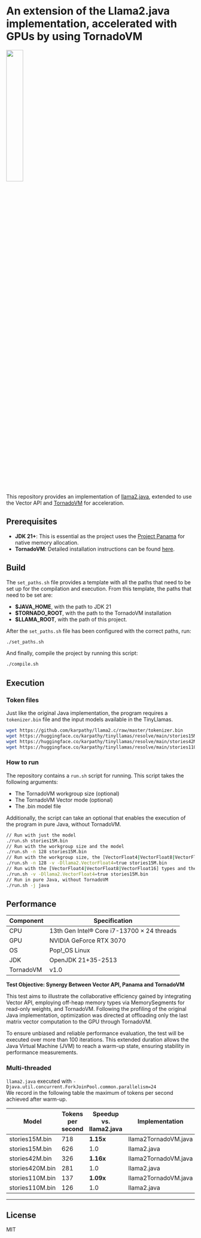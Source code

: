 # An extension of the Llama2.java implementation, accelerated with GPUs by using TornadoVM

<img src="https://github.com/mikepapadim/llama2.tornadovm.java/assets/8652854/4493fe14-7427-4532-91fa-7299cd96034b" width="30%">

This repository provides an implementation of [llama2.java](https://github.com/mukel/llama2.java), extended to use the Vector API and [TornadoVM](https://github.com/beehive-lab/TornadoVM) for acceleration.

## Prerequisites
* **JDK 21+**: This is essential as the project uses the [Project Panama](https://openjdk.org/projects/panama/) for native memory allocation. 
* **TornadoVM**: Detailed installation instructions can be found [here](https://tornadovm.readthedocs.io/en/latest/installation.html).  

## Build
The `set_paths.sh` file provides a template with all the paths that need to be set up for the compilation and execution.
From this template, the paths that need to be set are: 
* **$JAVA_HOME**, with the path to JDK 21
* **$TORNADO_ROOT**, with the path to the TornadoVM installation  
* **$LLAMA_ROOT**, with the path of this project.

After the `set_paths.sh` file has been configured with the correct paths, run:

```bash
./set_paths.sh  
```

And finally, compile the project by running this script:

```bash
./compile.sh
```

## Execution
### Token files
Just like the original Java implementation, the program requires a `tokenizer.bin` file and the input models available in the TinyLlamas. 
```bash
wget https://github.com/karpathy/llama2.c/raw/master/tokenizer.bin
wget https://huggingface.co/karpathy/tinyllamas/resolve/main/stories15M.bin
wget https://huggingface.co/karpathy/tinyllamas/resolve/main/stories42M.bin
wget https://huggingface.co/karpathy/tinyllamas/resolve/main/stories110M.bin
```
### How to run
The repository contains a `run.sh` script for running. This script takes the following arguments:
* The TornadoVM workgroup size (optional)
* The TornadoVM Vector mode (optional)
* The .bin model file

Additionally, the script can take an optional that enables the execution of the program in pure Java, without TornadoVM.

```bash
// Run with just the model 
./run.sh stories15M.bin 
// Run with the workgroup size and the model
./run.sh -n 128 stories15M.bin
// Run with the workgroup size, the [VectorFloat4|VectorFloat8|VectorFloat16] types and the model
./run.sh -n 128 -v -Dllama2.VectorFloat4=true stories15M.bin
// Run with the [VectorFloat4|VectorFloat8|VectorFloat16] types and the model
./run.sh -v -Dllama2.VectorFloat4=true stories15M.bin
// Run in pure Java, without TornadoVM
./run.sh -j java
```

## Performance

| Component  | Specification                              |
|------------|--------------------------------------------|
| CPU        | 13th Gen Intel® Core i7-13700 × 24 threads |
| GPU        | NVIDIA GeForce RTX 3070                    |
| OS         | Pop!_OS Linux                              |
| JDK        | OpenJDK 21+35-2513                         |
| TornadoVM  | v1.0                                       |

**Test Objective: Synergy Between Vector API, Panama  and TornadoVM**

This test aims to illustrate the collaborative efficiency gained by integrating Vector API, employing off-heap memory types via MemorySegments for read-only weights, and TornadoVM. Following the profiling of the original Java implementation, optimization was directed at offloading only the last matrix vector computation to the GPU through TornadoVM.

To ensure unbiased and reliable performance evaluation, the test will be executed over more than 100 iterations. This extended duration allows the Java Virtual Machine (JVM) to reach a warm-up state, ensuring stability in performance measurements.

### Multi-threaded
 
`llama2.java` executed with `-Djava.util.concurrent.ForkJoinPool.common.parallelism=24`  
We record in the following table the maximum of tokens per second achieved after warm-up.

| Model | Tokens per second | Speedup vs. llama2.java | Implementation |  
| ------|------------------ | -------------------- | -------------- |
|  stories15M.bin |  718 |  **1.15x** | llama2TornadoVM.java |
|  stories15M.bin |   626 | 1.0 | llama2.java |
| stories42M.bin |    326 |  **1.16x** | llama2TornadoVM.java    |
| stories420M.bin |   281 | 1.0 | llama2.java |
| stories110M.bin |  137 |  **1.09x** | llama2TornadoVM.java    |
| stories110M.bin |  126 | 1.0 | llama2.java |

----------------------------------------------

## License

MIT
